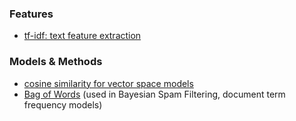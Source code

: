 
### Features

* [tf-idf: text feature extraction](http://pyevolve.sourceforge.net/wordpress/?p=1589)

### Models & Methods

* [cosine similarity for vector space models](http://pyevolve.sourceforge.net/wordpress/?p=2497)
* [Bag of Words](http://en.wikipedia.org/wiki/Bag_of_words_model) (used in Bayesian Spam Filtering, document term frequency models)
